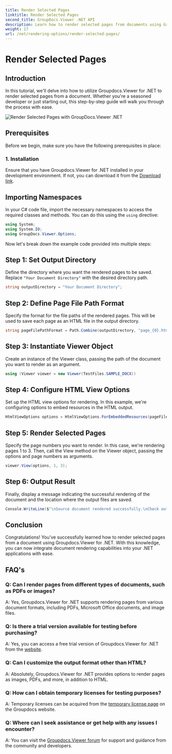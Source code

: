 ```yaml
---
title: Render Selected Pages
linktitle: Render Selected Pages
second_title: GroupDocs.Viewer .NET API
description: Learn how to render selected pages from documents using Groupdocs.Viewer for .NET. Step-by-step tutorial with code examples included.
weight: 17
url: /net/rendering-options/render-selected-pages/
---
```


# Render Selected Pages

## Introduction

In this tutorial, we'll delve into how to utilize Groupdocs.Viewer for .NET to render selected pages from a document. Whether you're a seasoned developer or just starting out, this step-by-step guide will walk you through the process with ease.

![Render Selected Pages with GroupDocs.Viewer .NET](/viewer/rendering-options/render-selected-pages.png)

## Prerequisites

Before we begin, make sure you have the following prerequisites in place:

### 1. Installation

Ensure that you have Groupdocs.Viewer for .NET installed in your development environment. If not, you can download it from the [Download link](https://releases.groupdocs.com/viewer/net/).

## Importing Namespaces

In your C# code file, import the necessary namespaces to access the required classes and methods. You can do this using the `using` directive:

```csharp
using System;
using System.IO;
using GroupDocs.Viewer.Options;
```

Now let's break down the example code provided into multiple steps:

## Step 1: Set Output Directory

Define the directory where you want the rendered pages to be saved. Replace `"Your Document Directory"` with the desired directory path.

```csharp
string outputDirectory = "Your Document Directory";
```

## Step 2: Define Page File Path Format

Specify the format for the file paths of the rendered pages. This will be used to save each page as an HTML file in the output directory.

```csharp
string pageFilePathFormat = Path.Combine(outputDirectory, "page_{0}.html");
```

## Step 3: Instantiate Viewer Object

Create an instance of the Viewer class, passing the path of the document you want to render as an argument.

```csharp
using (Viewer viewer = new Viewer(TestFiles.SAMPLE_DOCX))
```

## Step 4: Configure HTML View Options

Set up the HTML view options for rendering. In this example, we're configuring options to embed resources in the HTML output.

```csharp
HtmlViewOptions options = HtmlViewOptions.ForEmbeddedResources(pageFilePathFormat);
```

## Step 5: Render Selected Pages

Specify the page numbers you want to render. In this case, we're rendering pages 1 to 3. Then, call the View method on the Viewer object, passing the options and page numbers as arguments.

```csharp
viewer.View(options, 1, 3);
```

## Step 6: Output Result

Finally, display a message indicating the successful rendering of the document and the location where the output files are saved.

```csharp
Console.WriteLine($"\nSource document rendered successfully.\nCheck output in {outputDirectory}.");
```

## Conclusion

Congratulations! You've successfully learned how to render selected pages from a document using Groupdocs.Viewer for .NET. With this knowledge, you can now integrate document rendering capabilities into your .NET applications with ease.

## FAQ's

### Q: Can I render pages from different types of documents, such as PDFs or images?

A: Yes, Groupdocs.Viewer for .NET supports rendering pages from various document formats, including PDFs, Microsoft Office documents, and image files.

### Q: Is there a trial version available for testing before purchasing?

A: Yes, you can access a free trial version of Groupdocs.Viewer for .NET from the [website](https://releases.groupdocs.com/).

### Q: Can I customize the output format other than HTML?

A: Absolutely, Groupdocs.Viewer for .NET provides options to render pages as images, PDFs, and more, in addition to HTML.

### Q: How can I obtain temporary licenses for testing purposes?

A: Temporary licenses can be acquired from the [temporary license page](https://purchase.groupdocs.com/temporary-license/) on the Groupdocs website.

### Q: Where can I seek assistance or get help with any issues I encounter?

A: You can visit the [Groupdocs.Viewer forum](https://forum.groupdocs.com/c/viewer/9) for support and guidance from the community and developers.
